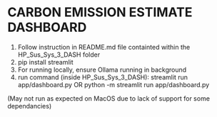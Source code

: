 # CARBON EMISSION ESTIMATE DASHBOARD

1. Follow instruction in README.md file containted within the HP_Sus_Sys_3_DASH folder
2. pip install streamlit
3. For running locally, ensure Ollama running in background
4. run command (inside HP_Sus_Sys_3_DASH): streamlit run app/dashboard.py OR python -m streamlit run app/dashboard.py

(May not run as expected on MacOS due to lack of support for some dependancies) 
